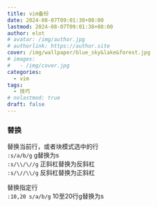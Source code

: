 ```yaml
---
title: vim备份
date: 2024-08-07T09:01:38+08:00
lastmod: 2024-08-07T09:01:38+08:00
author: elot
# avatar: /img/author.jpg
# authorlink: https://author.site
cover: /img/wallpaper/blue_sky&lake&forest.jpg
# images:
#   - /img/cover.jpg
categories:
  - vim
tags:
  - 技巧
# nolastmod: true
draft: false
---
```



<!--more-->

### 替换
替换当前行，或者块模式选中的行  
`:s/a/b/g` g替换为s  
`:s/\\/\//g` 正斜杠替换为反斜杠  
`:s/\//\\/g` 反斜杠替换为正斜杠  

替换指定行  
`:10,20 s/a/b/g` 10至20行g替换为s  